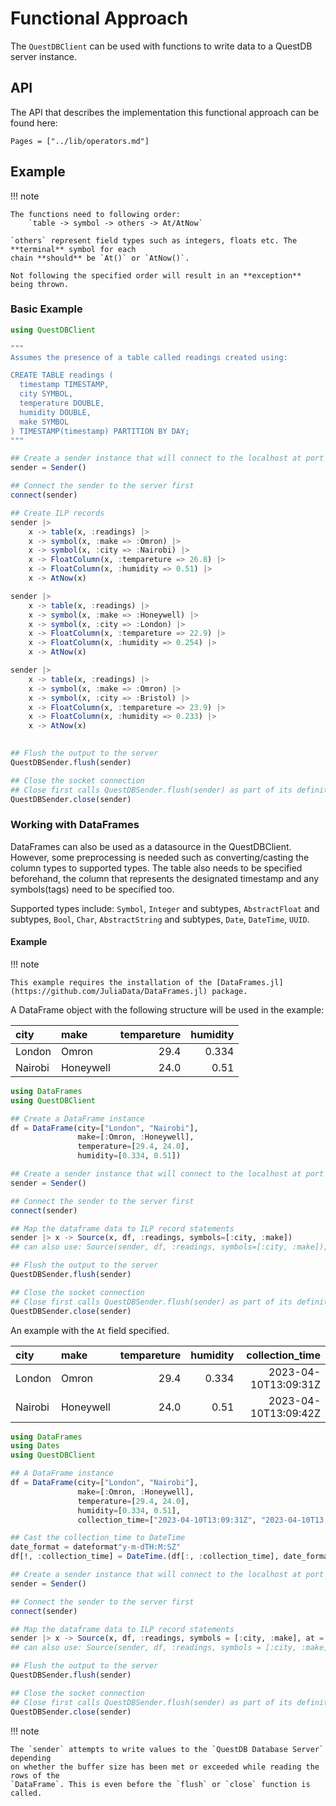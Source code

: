 # Functional Approach

The `QuestDBClient` can be used with functions to write data to a QuestDB server instance.

## API

The API that describes the implementation this functional approach can be found here:

```@contents
Pages = ["../lib/operators.md"]
```

## Example

!!! note 

    The functions need to following order:
        `table -> symbol -> others -> At/AtNow`
    
    `others` represent field types such as integers, floats etc. The **terminal** symbol for each
    chain **should** be `At()` or `AtNow()`. 

    Not following the specified order will result in an **exception** being thrown.


### Basic Example 

````julia
using QuestDBClient

"""
Assumes the presence of a table called readings created using:

CREATE TABLE readings (
  timestamp TIMESTAMP,
  city SYMBOL,
  temperature DOUBLE,
  humidity DOUBLE,
  make SYMBOL
) TIMESTAMP(timestamp) PARTITION BY DAY;
"""

## Create a sender instance that will connect to the localhost at port 9009
sender = Sender()

## Connect the sender to the server first
connect(sender)

## Create ILP records
sender |>
    x -> table(x, :readings) |> 
    x -> symbol(x, :make => :Omron) |>
    x -> symbol(x, :city => :Nairobi) |>
    x -> FloatColumn(x, :tempareture => 26.8) |> 
    x -> FloatColumn(x, :humidity => 0.51) |>
    x -> AtNow(x)

sender |> 
    x -> table(x, :readings) |> 
    x -> symbol(x, :make => :Honeywell) |> 
    x -> symbol(x, :city => :London) |>
    x -> FloatColumn(x, :tempareture => 22.9) |> 
    x -> FloatColumn(x, :humidity => 0.254) |>
    x -> AtNow(x)

sender |> 
    x -> table(x, :readings) |> 
    x -> symbol(x, :make => :Omron) |> 
    x -> symbol(x, :city => :Bristol) |>
    x -> FloatColumn(x, :tempareture => 23.9) |> 
    x -> FloatColumn(x, :humidity => 0.233) |>
    x -> AtNow(x)
    

## Flush the output to the server
QuestDBSender.flush(sender)

## Close the socket connection
## Close first calls QuestDBSender.flush(sender) as part of its definition
QuestDBSender.close(sender)
````

### Working with DataFrames

DataFrames can also be used as a datasource in the QuestDBClient. However, some preprocessing
is needed such as converting/casting the column types to supported types. The table also needs to be specified
beforehand, the column that represents the designated timestamp and any symbols(tags) need to be specified too.

Supported types include: `Symbol`, `Integer` and subtypes, `AbstractFloat` and subtypes, `Bool`, `Char`, `AbstractString` and subtypes,
        `Date`, `DateTime`, `UUID`.

#### Example

!!! note

    This example requires the installation of the [DataFrames.jl](https://github.com/JuliaData/DataFrames.jl) package.

A DataFrame object with the following structure will be used in the example:

| city       | make       | tempareture  |   humidity  |
|:-----------|:-----------|-------------:|------------:|
| London     | Omron      |  29.4        |    0.334    |
| Nairobi    | Honeywell  |  24.0        |    0.51     |




````julia
using DataFrames
using QuestDBClient

## Create a DataFrame instance
df = DataFrame(city=["London", "Nairobi"], 
               make=[:Omron, :Honeywell], 
               temperature=[29.4, 24.0], 
               humidity=[0.334, 0.51])

## Create a sender instance that will connect to the localhost at port 9009
sender = Sender()

## Connect the sender to the server first
connect(sender)

## Map the dataframe data to ILP record statements
sender |> x -> Source(x, df, :readings, symbols=[:city, :make])
## can also use: Source(sender, df, :readings, symbols=[:city, :make]);

## Flush the output to the server
QuestDBSender.flush(sender)

## Close the socket connection
## Close first calls QuestDBSender.flush(sender) as part of its definition
QuestDBSender.close(sender)
````

An example with the `At` field specified.

| city       | make       | tempareture  |   humidity  | collection_time          |
|:-----------|:-----------|-------------:|------------:|-------------------------:
| London     | Omron      |  29.4        |    0.334    | 2023-04-10T13:09:31Z     |
| Nairobi    | Honeywell  |  24.0        |    0.51     | 2023-04-10T13:09:42Z     |


````julia
using DataFrames
using Dates
using QuestDBClient

## A DataFrame instance
df = DataFrame(city=["London", "Nairobi"], 
               make=[:Omron, :Honeywell], 
               temperature=[29.4, 24.0], 
               humidity=[0.334, 0.51], 
               collection_time=["2023-04-10T13:09:31Z", "2023-04-10T13:09:42Z"])

## Cast the collection_time to DateTime
date_format = dateformat"y-m-dTH:M:SZ"
df[!, :collection_time] = DateTime.(df[:, :collection_time], date_format)

## Create a sender instance that will connect to the localhost at port 9009
sender = Sender()

## Connect the sender to the server first
connect(sender)

## Map the dataframe data to ILP record statements
sender |> x -> Source(x, df, :readings, symbols = [:city, :make], at = :collection_time)
## can also use: Source(sender, df, :readings, symbols = [:city, :make], at = :collection_time)

## Flush the output to the server
QuestDBSender.flush(sender)

## Close the socket connection
## Close first calls QuestDBSender.flush(sender) as part of its definition
QuestDBSender.close(sender)
````

!!! note

    The `sender` attempts to write values to the `QuestDB Database Server` depending
    on whether the buffer size has been met or exceeded while reading the rows of the 
    `DataFrame`. This is even before the `flush` or `close` function is called.